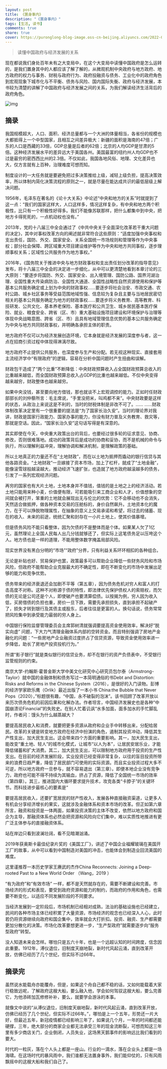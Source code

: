 ```yaml
---
layout: post
title: 《置身事内》
description: "《置身事内》"
tags: [生活, 读书]
comments: true
share: true
cover: https://puronglong-blog-image.oss-cn-beijing.aliyuncs.com/2022-04-12-140312.jpg
---
```


> 读懂中国政府与经济发展的关系

<!-- more -->

现在都说我们身处百年未有之大变局中，在这个大变局中读懂中国政府是怎么运转的，是我们置身其中的人都应该了解了解的，从微观机制中央政府与地方政府、地方政府的权力与事务、财税与政府行为、政府投融资与债务、工业化中的政府角色到宏观现象下城市化与不平衡、债务与风险、国内国际失衡、政府与经济发展，本书较为清楚的讲解了中国政府与经济发展之间的关系，为我们解读经济生活背后的政府角色。

![img](https://puronglong-blog-image.oss-cn-beijing.aliyuncs.com/2022-04-12-135835.jpg)

## 摘录

我国规模超大，人口、面积、经济总量都与一个大洲的体量相当，各省份的规模也大都抵得上一个中型国家，且相互之间差异极大：新疆的面积是海南的47倍；广东的人口是西藏的33倍，GDP总量是后者的62倍；北京的人均GDP是甘肃的5倍。这种经济发展水平的差异远大于美国各州。美国最富的纽约州人均GDP也不过是最穷的密西西比州的2.3倍。不仅如此，我国各地风俗、地理、文化差异也大，仅方言就有上百种，治理难度可想而知。

制度设计的一大任务就是要避免把过多决策推给上级，减轻上级负担，提高决策效率，所以体制内简化决策流程的原则之一，就是尽量在能达成共识的最低层级上解决问题。

1956年，毛泽东在著名的《论十大关系》中论述“中央和地方的关系”时就提到了这一点：“我们的国家这样大，人口这样多，情况这样复杂，有中央和地方两个积极性，比只有一个积极性好得多。我们不能像苏联那样，把什么都集中到中央，把地方卡得死死的，一点机动权也没有。”

2013年，党的十八届三中全会通过了《中共中央关于全面深化改革若干重大问题的决定》，其中对事权改革方向的阐述就非常符合这些原则：“适度加强中央事权和支出责任，国防、外交、国家安全、关系全国统一市场规则和管理等作为中央事权；部分社会保障、跨区域重大项目建设维护等作为中央和地方共同事权，逐步理顺事权关系；区域性公共服务作为地方事权。”

2016年，《国务院关于推进中央与地方财政事权和支出责任划分改革的指导意见》发布，将十八届三中全会的决定进一步细化，从中可以更清楚地看到本章讨论的三大原则：“要逐步将国防、外交、国家安全、出入境管理、国防公路、国界河湖治理、全国性重大传染病防治、全国性大通道、全国性战略性自然资源使用和保护等基本公共服务确定或上划为中央的财政事权……要逐步将社会治安、市政交通、农村公路、城乡社区事务等受益范围地域性强、信息较为复杂且主要与当地居民密切相关的基本公共服务确定为地方的财政事权……要逐步将义务教育、高等教育、科技研发、公共文化、基本养老保险、基本医疗和公共卫生、城乡居民基本医疗保险、就业、粮食安全、跨省（区、市）重大基础设施项目建设和环境保护与治理等体现中央战略意图、跨省（区、市）且具有地域管理信息优势的基本公共服务确定为中央与地方共同财政事权，并明确各承担主体的职责。

地方政府不仅可以为经济发展创造环境，它本身就是经济发展的深度参与者，这一点在招商引资过程中体现得淋漓尽致。

地方政府不止提供公共服务，也深度参与生产和分配。若无视这种现实、直接套用主流经济学中“有限政府”的逻辑，容易在分析中国问题时产生扭曲和误解。

财政包干造成了“两个比重”不断降低：中央财政预算收入占全国财政预算总收入的比重越来越低，而全国财政预算总收入占GDP的比重也越来越低。不仅中央变得越来越穷，财政整体也越来越穷。

如果中央没钱，甚至要向地方借钱，那也就谈不上宏观调控的能力。正如时任财政部部长的刘仲藜所言：毛主席说，“手里没把米，叫鸡都不来”。中央财政要是这样的状态，从政治上来说这是不利的，当时的财税体制是非改不可了。…… ……财政体制改革决定里有一个很重要的提法是“为了国家长治久安”。当时的理论界对我讲，财政是国家行政能力、国家办事的能力，你没有财力普及义务教育、救灾等，那就是空话。因此，“国家长治久安”这句话写得是有深意的。

其实即使在今天，中央重大政策出台的背后，也要经过很多轮的征求意见、协商、修改，否则很难落地。成功的政策背后是成功的协商和妥协，而不是机械的命令与执行，所以理解利益冲突，理解协调和解决机制，是理解政策的基础。

所以土地真正的力量还不在“土地财政”，而在以土地为抵押而撬动的银行信贷与其他各路资金。“土地财政”一旦嫁接了资本市场，加上了杠杆，就成了“土地金融”，能像滚雪球般越滚越大，推动经济飞速扩张，也造就了地方政府越滚越多的债务，引发了一系列宏观经济问题。

再穷的国家也有大片土地，土地本身并不值钱，值钱的是土地之上的经济活动。若土地只能用来种小麦，价值便有限，可若能吸引来工商企业和人才，价值想象的空间就会被打开，笨重的土地就会展现出无与伦比的优势：它不会移动也不会消失，天然适合做抵押，做各种资本交易的压舱标的，身价自然飙升。土地资本化的魔力，在于可以挣脱物理属性，在抽象的意义上交易承诺和希望，将过去的储蓄、现在的收入、未来的前途，统统汇聚和封存在一小片土地上，使其价值暴增。

但是债务风险不能只看整体，因为欠债的不是整体而是个体。如果某人欠了1亿元，虽然理论上全国人民每人出几分钱就够还了，但实际上这笔债务足以压垮这个人。地方债也是一样的道理，不能用整体数字掩盖局部风险。

现实世界没有黑白分明的“市场”“政府”分界，只有利益关系环环相扣的各种组合。

无论是补贴也好、贸易保护也罢，政策最多可以帮助企业降低一些财务风险和市场风险，但政府不能帮助企业克服最大的不确定性，即在不断变化的市场中发展出足够的能力和竞争优势。

债务带来的经济衰退还会加剧不平等（第五章），因为债务危机对穷人和富人的打击高度不对称。这种不对称源于债的特性，即法律优先保护债权人的索赔权，而欠债的无论是公司还是个人，即使破产也要清算偿债。以按揭为例，穷人因为收入低，买房借债的负担也重，房价一旦下跌，需要先承担损失，直到承担不起破产了，损失才转到银行及其债主或股东，后者往往是更富的人。换句话说，债务常常把风险集中到承受能力最弱的穷人身上。

中国银行保险监督管理委员会主席郭树清就强调要提高资金使用效率，解决好“脱实向虚” 问题，下大力气清理金融体系内部的空转资金。而且特别强调了房地产金融化的问题：“一些房地产企业融资过度挤占了信贷资源，导致资金使用效率进一步降低，助长了房地产投资投机行为。”

所谓“影子银行”就是类似银行的信贷业务，却不在银行的资产负债表中，不受银行监管规则的约束。

南京大学-约翰斯·霍普金斯大学中美文化研究中心研究员包尔泰（Armstrong-Taylor）就中国的金融体制和债务写过一本简明通俗的书Debt and Distortion: Risks and Reforms in the Chinese System（2016），是很好的入门读物。彭博的经济学家欧乐鹰（Orlik）最近出版了一本小书 China:the Bubble that Never Pops（2020），”标题很有趣，“中国，永不破裂的泡沫”。该书回顾了改革开放以来历次债务危机的前因后果和化解办法。作者坦言，中国经济发展史也是各种“中国崩溃论Financial”的失败史。在别人忙着讥讽“水多加面，面多加水的手忙脚乱时，作者问：馒头为什么越蒸越大？

要提高居民收入和消费，就要把更多资源从政府和企业手中转移出来，分配给居民。改革的关键是转变地方政府在经济中扮演的角色，遏制其投资冲动，降低其生产性支出，加大民生支出。这会带来四个方面的重要影响。其一，加大民生支出，能改变“重土地、轻人”的城市化模式，让城市“以人为本”，让居民安居乐业，才能降低储蓄和扩大消费。其二，加大民生支出，可以限制地方政府用于投资的生产性支出。在目前的经济发展阶段，实业投资已经变得非常复杂，以往的盲目投资所带来的浪费日趋严重，降低了居民部门可使用的实际资源。而且实业投资过程大多不可逆，所以地方政府一旦参与，就不容易退出（第三章）。即便本地企业没有竞争力，政府也可能不得不持续为其输血，挤占了资源，降低了全国统一市场的效率（第四章）。其三，推进国内大循环要求提升技术，攻克各类“卡脖子”的关键环节。而科技进步最核心的要素是“

要提高居民收入，还要扩宽居民的财产性收入，发展各种直接融资渠道，让更多人有机会分享经济增长的果实，这就涉及金融体系和资本市场的改革。但正如第六章所言，融资和投资是一体两面，如果投资决策的主体不改变，依然以地方政府和国企为主导，那融资体系也必然会把资源和风险向它们集中，难以实质性地推进有更广泛主体参与的直接融资体系。

站在岸边只看到波澜壮阔，看不见暗潮汹涌。

2019年获奥斯卡最佳纪录片奖的《美国工厂》，讲述了中国企业福耀玻璃在美国开工厂的故事，从中可以看到中国制造对美国的冲击，也能体会到制造业回流美国的难度。

这里谨推荐一本历史学家王赓武的杰作China Reconnects: Joining a Deep-rooted Past to a New World Order （Wang，2019 ）

“有为政府”和“有效市场” 一样，都不是天然就存在的，需要不断建设和完善。市场经济的形式和表现，要受到政府资源和能力的制约，而政府的作用和角色，也需要不断变化，以适应不同发展阶段的不同要求。

当经济发展到一定阶段后，市场机制已经相对成熟，法治的基础设施也已经建立，民间的各种市场主体已经积累了大量资源，市场经济的观念也已经深入人心，此时若仍将资源继续向政府和国企集中，效率就会大打折扣。投资、融资、生产都需要更加分散化的决策。市场化改革要想更进一步，“生产型政府”就需要逐步向“服务型政府”转型。

没人知道未来会怎样。哪怕只是五六十年，也是一个远超认知的时间跨度，信念因此重要。1912年，溥仪退位，旧制度天崩地裂，新时代风起云涌，直到改革开放，仿佛已经历了几个世纪，但实际不过66年。

## 摘录完

虽然说水能载舟亦能覆舟，但是，如果这个舟自己都不稳的话，又如何能载着大家行稳致远呢，了解政府这艘大船，要么融入他，学会如何驾驭这艘大船，要么完善它，为他添砖加瓦修修补补，要么，就要学会游泳的本事。

就像文中说的“从溥仪退位，旧制度天崩地裂，新时代风起云涌，直到改革开放，仿佛已经历了几个世纪，但实际不过66年。”，哪怕是上一个五年，形势还一片大好，但最近五年，新冠疫情都已经影响三年了，如果说几个月，一年的时间都还能硬撑，三年，绝大部分的商家企业都无法承受三年的现金流断裂，可想而知这三年里有多少商店关门，企业倒闭，人员失业，这场黑天鹅事件的影响远比我们看到的要大。

时代的一粒灰，落在个人头上都是一座山。行业的一滴水，落在企业头上都是一场海啸。在这场时代的暴风雨中，我们谁都无法置身事外，我们能仰仗的，只有风雨飘摇中的这艘大船和我们自己了。
